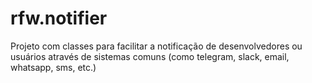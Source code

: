 # rfw.notifier
Projeto com classes para facilitar a notificação de desenvolvedores ou usuários através de sistemas comuns (como telegram, slack, email, whatsapp, sms, etc.)
